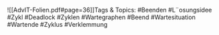 
![[AdvIT-Folien.pdf#page=36]]Tags & Topics:
   #Beenden
   #L¨osungsidee
   #Zykl
   #Deadlock
   #Zyklen
   #Wartegraphen
   #Beend
   #Wartesituation
   #Wartende
   #Zyklus
   #Verklemmung
